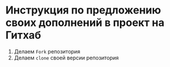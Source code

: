 # Инструкция по предложению своих дополнений в проект на Гитхаб
1. Делаем `Fork` репозитория
2. Делаем `clone` своей версии репозитория
